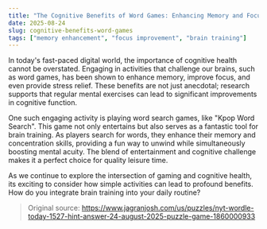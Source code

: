 ```yaml
---
title: "The Cognitive Benefits of Word Games: Enhancing Memory and Focus"
date: 2025-08-24
slug: cognitive-benefits-word-games
tags: ["memory enhancement", "focus improvement", "brain training"]
---
```


In today's fast-paced digital world, the importance of cognitive health cannot be overstated. Engaging in activities that challenge our brains, such as word games, has been shown to enhance memory, improve focus, and even provide stress relief. These benefits are not just anecdotal; research supports that regular mental exercises can lead to significant improvements in cognitive function.

One such engaging activity is playing word search games, like "Kpop Word Search". This game not only entertains but also serves as a fantastic tool for brain training. As players search for words, they enhance their memory and concentration skills, providing a fun way to unwind while simultaneously boosting mental acuity. The blend of entertainment and cognitive challenge makes it a perfect choice for quality leisure time.

As we continue to explore the intersection of gaming and cognitive health, its exciting to consider how simple activities can lead to profound benefits. How do you integrate brain training into your daily routine?
> Original source: https://www.jagranjosh.com/us/puzzles/nyt-wordle-today-1527-hint-answer-24-august-2025-puzzle-game-1860000933